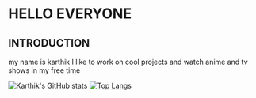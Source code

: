 # HELLO EVERYONE
## INTRODUCTION
my name is karthik
I like to work on cool projects and watch anime and tv shows in my free time 

![Karthik's GitHub stats](https://github-readme-stats.vercel.app/api?username=gangula-karthik&show_icons=true&theme=dark)
[![Top Langs](https://github-readme-stats.vercel.app/api/top-langs/?username=gangula-karthik&layout=compact&show_icons=true&theme=dark)](https://github.com/anuraghazra/github-readme-stats)

